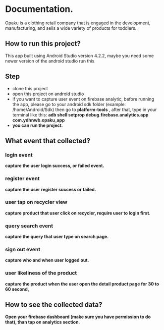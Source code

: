 # Documentation.
Opaku is a clothing retail company that is engaged in the development, manufacturing, and sells a wide
variety of products for toddlers.

## How to run this project?
This app built using Android Studio version 4.2.2, maybe you need some newer version of the android 
studio run this.

## Step
- clone this project
- open this project on android studio
- if you want to capture user event on firebase analytic, before running the app, please go to your 
android sdk folder (example: /home/Android/Sdk) then go to <b>platform-tools</b> , after that, type 
in your terminal like this: <b>adb shell setprop debug.firebase.analytics.app com.ydhnwb.opaku_app<b> 
- you can run the project.


## What event that collected?

### login event
capture the user login success, or failed event. 
### register event
capture the user register success or failed.
### user tap on recycler view
capture product that user click on recycler, require user to login first.
### query search event
capture the query that user type on search page.  
### sign out event  
capture who and when user logged out.  
### user likeliness of the product  
capture the product when the user open the detail product page for 30 to 60 second,


## How to see the collected data?
Open your firebase dashboard (make sure you have permission to do that), than tap on analytics section.